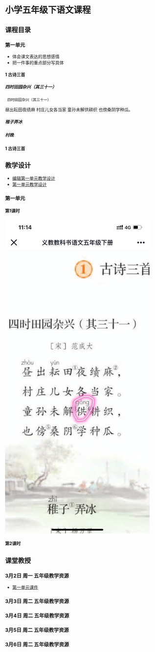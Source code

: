 # 小学五年级下语文课程

## 课程目录


### 第一单元

  * 体会课文表达的思想感情
  * 把一件事的重点部分写具体

#### 1 古诗三首

##### 四时田园杂兴（其三十一）

     四时田园杂兴（其三十一）
  昼出耘田夜绩麻
  村庄儿女各当家
  童孙未解供耕织
  也傍桑阴学种瓜。

##### 稚子弄冰

##### 村晚

#### 1 古诗三首

## 教学设计
 - [编辑第一单元教学设计](https://www.draw.io)
 - <a href="第一单元课件.html">第一单元教学设计</a>
### 第一单元
#### 第1课时
 ![课堂](./3月2日/语文.png)
#### 第2课时

## 课堂教授
### 3月2日 周一 五年级教学资源
 - <a href="第一单元课件.html">第一单元课件</a>
### 3月3日 周二 五年级教学资源
### 3月4日 周二 五年级教学资源
### 3月5日 周二 五年级教学资源
### 3月6日 周二 五年级教学资源
